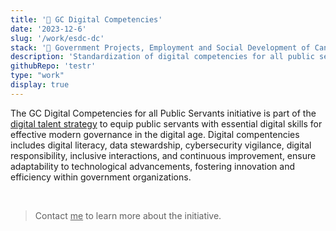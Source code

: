 ```yaml
---
title: '🍁 GC Digital Competencies'
date: '2023-12-6'
slug: '/work/esdc-dc'
stack: '🍁 Government Projects, Employment and Social Development of Canada'
description: 'Standardization of digital competencies for all public servants'
githubRepo: 'testr'
type: "work"  
display: true
---
```


The GC Digital Competencies for all Public Servants initiative is part of the [digital talent strategy](https://www.canada.ca/en/government/system/digital-government/digital-talent-strategy.html) to equip public servants with essential digital skills for effective modern governance in the digital age. Digital compentencies includes digital literacy, data stewardship, cybersecurity vigilance, digital responsibility, inclusive interactions, and continuous improvement, ensure adaptability to technological advancements, fostering innovation and efficiency within government organizations.

<br/>

> Contact <a href="mailto:jude@judepark.com" style="color: var(--font-color-muted)">me</a> to learn more about the initiative.